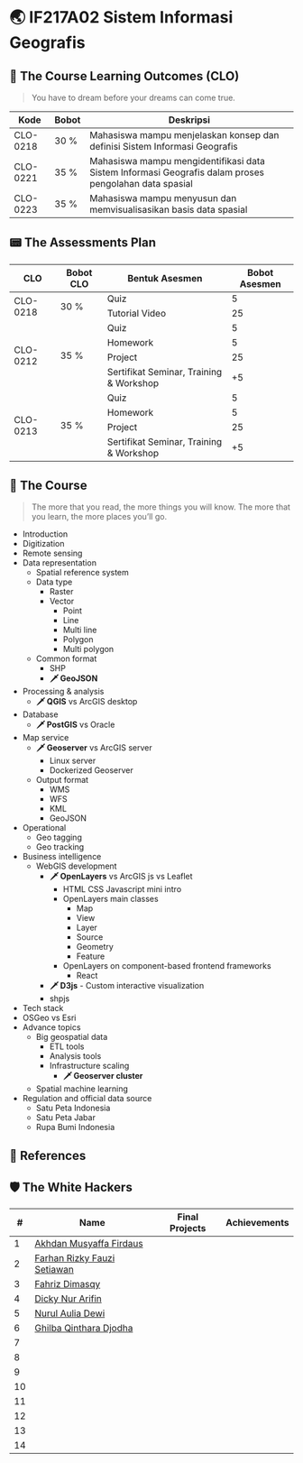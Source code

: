 # 🌏 IF217A02 Sistem Informasi Geografis

## 🌟 The Course Learning Outcomes (CLO)

> You have to dream before your dreams can come true.

|Kode|Bobot|Deskripsi|
|---|---|---|
|CLO-0218|30 %|Mahasiswa mampu menjelaskan konsep dan definisi Sistem Informasi Geografis|
|CLO-0221|35 %|Mahasiswa mampu mengidentifikasi data Sistem Informasi Geografis dalam proses pengolahan data spasial|
|CLO-0223|35 %|Mahasiswa mampu menyusun dan memvisualisasikan basis data spasial|

## 📟 The Assessments Plan

<table>
    <thead>
        <tr>
            <th>CLO</th>
            <th>Bobot CLO</th>
            <th>Bentuk Asesmen</th>
            <th>Bobot Asesmen</th>
        </tr>
    </thead>
    <tbody>
        <tr>
            <td rowspan=3>CLO-0218</td>
            <td rowspan=3>30 %</td>
        </tr>
        <tr>
            <td>Quiz</td><td>5</td>
        </tr>
        <tr>
            <td>Tutorial Video</td><td>25</td>
        </tr>
        <tr>
            <td rowspan=5>CLO-0212</td>
            <td rowspan=5>35 %</td>
        </tr>
        <tr>
            <td>Quiz</td><td>5</td>
        </tr>
        <tr>
            <td>Homework</td><td>5</td>
        </tr>
        <tr>
            <td>Project</td><td>25</td>
        </tr>
        <tr>
            <td>Sertifikat Seminar, Training & Workshop</td><td>+5</td>
        </tr>
        <tr>
            <td rowspan=5>CLO-0213</td>
            <td rowspan=5>35 %</td>
        </tr>
        <tr>
            <td>Quiz</td><td>5</td>
        </tr>
        <tr>
            <td>Homework</td><td>5</td>
        </tr>
        <tr>
            <td>Project</td><td>25</td>
        </tr>
        <tr>
            <td>Sertifikat Seminar, Training & Workshop</td><td>+5</td>
        </tr>
    </tbody>
</table>

## 🌷 The Course
> The more that you read, the more things you will know. The more that you learn, the more places you’ll go.

- Introduction
- Digitization
- Remote sensing
- Data representation
  - Spatial reference system
  - Data type
    - Raster
    - Vector
      - Point
      - Line
      - Multi line
      - Polygon
      - Multi polygon
  - Common format
    - SHP
    - **🗡 GeoJSON**
- Processing & analysis
  - **🗡 QGIS** vs ArcGIS desktop
- Database
  - **🗡 PostGIS** vs Oracle
- Map service
  - **🗡 Geoserver** vs ArcGIS server
    - Linux server
    - Dockerized Geoserver
  - Output format
    - WMS
    - WFS
    - KML
    - GeoJSON
- Operational
  - Geo tagging
  - Geo tracking
- Business intelligence
  - WebGIS development
    - **🗡 OpenLayers** vs ArcGIS js vs Leaflet
      - HTML CSS Javascript mini intro
      - OpenLayers main classes
        - Map
        - View
        - Layer
        - Source
        - Geometry
        - Feature
      - OpenLayers on component-based frontend frameworks
        - React
    - **🗡 D3js** - Custom interactive visualization
    - shpjs
- Tech stack
- OSGeo vs Esri
- Advance topics
  - Big geospatial data
    - ETL tools
    - Analysis tools
    - Infrastructure scaling
      - **🗡 Geoserver cluster**
  - Spatial machine learning
- Regulation and official data source
  - Satu Peta Indonesia
  - Satu Peta Jabar
  - Rupa Bumi Indonesia
  
## 📖 References

## 🛡 The White Hackers
\# | Name | Final Projects | Achievements
---|---|---|---
1 | [Akhdan Musyaffa Firdaus](https://github.com/AkhdanFirdaus/2223-IF217A02-sig) | | 
2 | [Farhan Rizky Fauzi Setiawan](https://github.com/farhanrizkyyyy/2223-IF217A02-sig) | | 
3 | [Fahriz Dimasqy](https://github.com/fahrizdimasqy/2223-IF217A02-sig) | | 
4 | [Dicky Nur Arifin](https://github.com/Dna2961/2223-IF217A02-sig.git) | | 
5 | [Nurul Aulia Dewi](https://github.com/NurulAuliaDewi/2223-IF217A02-sig) | | 
6 | [Ghilba Qinthara Djodha](https://github.com/ghilba/2223-IF217A02-sig) | | 
7 | []() | | 
8 | []() | | 
9 | []() | | 
10 | []() | | 
11 | []() | | 
12 | []() | | 
13 | []() | | 
14 | []() | | 
